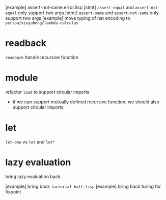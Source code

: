 [example] assert-not-same.error.lisp
[stmt] `assert-equal` and `assert-not-equal` only support two args
[stmt] `assert-same` and `assert-not-same` only support two args
[example] move typing of nat encoding to `person/xieyuheng/lambda-calculus`

# readback

`readback` handle recursive function

# module

refactor `load` to support circular imports

- if we can support mutually defined recursive function,
  we should also support circular imports.

# let

`let-one` vs `let` and `let*`

# lazy evaluation

bring lazy evaluation back

[example] bring back `factorial-half.lisp`
[example] bring back turing for fixpoint
